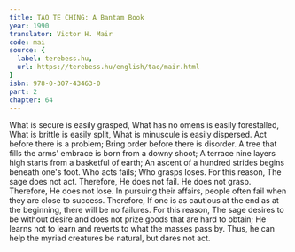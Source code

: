 ```yaml
---
title: TAO TE CHING: A Bantam Book
year: 1990
translator: Victor H. Mair
code: mai
source: {
  label: terebess.hu,
  url: https://terebess.hu/english/tao/mair.html
}
isbn: 978-0-307-43463-0
part: 2
chapter: 64
---
```

What is secure is easily grasped,
What has no omens is easily forestalled,
What is brittle is easily split,
What is minuscule is easily dispersed.
Act before there is a problem;
Bring order before there is disorder.
A tree that fills the arms' embrace is born from a downy shoot;
A terrace nine layers high starts from a basketful of earth;
An ascent of a hundred strides begins beneath one's foot.
Who acts fails;
Who grasps loses.
For this reason,
The sage does not act.
Therefore,
He does not fail.
He does not grasp.
Therefore,
He does not lose.
In pursuing their affairs, people often fail when they are close to success.
Therefore,
If one is as cautious at the end as at the beginning, there will be no failures.
For this reason,
The sage desires to be without desire and does not prize goods that are hard to obtain;
He learns not to learn and reverts to what the masses pass by.
Thus,
he can help the myriad creatures be natural, but dares not act.